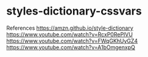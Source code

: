 # styles-dictionary-cssvars

References
https://amzn.github.io/style-dictionary
https://www.youtube.com/watch?v=RcxP0RePlVU
https://www.youtube.com/watch?v=FWqGKhUyGZ4
https://www.youtube.com/watch?v=A1bOmgenxpQ
